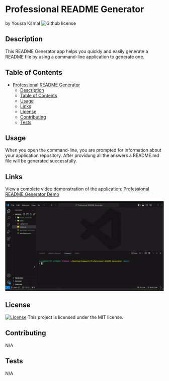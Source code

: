 # Professional README Generator

by Yousra Kamal
![Github license](https://img.shields.io/badge/license-MIT-yellow.svg)

## Description

This README Generator app helps you quickly and easily generate a README file by using a command-line application to generate one.

## Table of Contents

- [Professional README Generator](#professional-readme-generator)
  - [Description](#description)
  - [Table of Contents](#table-of-contents)
  - [Usage](#usage)
  - [Links](#links)
  - [License](#license)
  - [Contributing](#contributing)
  - [Tests](#tests)


## Usage

When you open the command-line, you are prompted for information about your application repository. After providung all the answers a README.md file will be generated successfully.

## Links

View a complete video demonstration of the application: [Professional README Generator Demo](https://app.screencastify.com/v3/watch/58NtTtBXgaZkyHq8OExP)

![alt text](./assets/images/README.md-Demo.gif)

## License

[![License](https://img.shields.io/badge/license-MIT-yellow.svg)](https://opensource.org/licenses/MIT) This project is licensed under the MIT license.

## Contributing

N/A

## Tests

N/A


